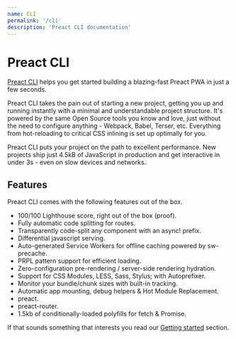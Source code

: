 ```yaml
---
name: CLI
permalink: '/cli'
description: 'Preact CLI documentation'
---
```


# Preact CLI

[Preact CLI](https://github.com/preactjs/preact-cli/) helps you get started building a blazing-fast Preact PWA in just a few seconds.

Preact CLI takes the pain out of starting a new project, getting you up and running instantly with a minimal and understandable project structure. It's powered by the same Open Source tools you know and love, just without the need to configure anything - Webpack, Babel, Terser, etc. Everything from hot-reloading to critical CSS inlining is set up optimally for you. 

Preact CLI puts your project on the path to excellent performance. New projects ship just 4.5kB of JavaScript in production and get interactive in under 3s - even on slow devices and networks.

## Features

Preact CLI comes with the following features out of the box.

- 100/100 Lighthouse score, right out of the box (proof).
- Fully automatic code splitting for routes.
- Transparently code-split any component with an async! prefix.
- Differential javascript serving.
- Auto-generated Service Workers for offline caching powered by sw-precache.
- PRPL pattern support for efficient loading.
- Zero-configuration pre-rendering / server-side rendering hydration.
- Support for CSS Modules, LESS, Sass, Stylus; with Autoprefixer.
- Monitor your bundle/chunk sizes with built-in tracking.
- Automatic app mounting, debug helpers & Hot Module Replacement.
- preact.
- preact-router.
- 1.5kb of conditionally-loaded polyfills for fetch & Promise.

If that sounds something that interests you read our [Getting started](/cli/getting-started) section.
